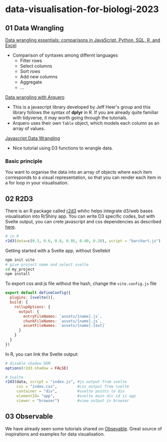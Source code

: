 # data-visualisation-for-biologi-2023

## 01 Data Wrangling

[Data wrangling essentials: comparisons in JavaScript, Python, SQL, R, and Excel](https://observablehq.com/@observablehq/data-wrangling-translations)

* Comparison of syntaxes among differnt languages
    * Filter rows
    * Select columns
    * Sort rows
    * Add new columns
    * Aggregate
    * ...


[Data wrangling with Arquero](https://observablehq.com/@observablehq/data-wrangling-with-arquero-from-r)

* This is a javascript library developed by Jeff Heer's group and this library follows the syntax of **dplyr** in R. If you are already quite familiar with tidyverse, it may worth going through the tutorials.
* Arquero uses their own `Table` object, which models each column as an array of values.


[Javascript Data Wrangling](https://observablehq.com/@uw-info474/javascript-data-wrangling)

* Nice tutorial using D3 functions to wrangle data.

### Basic principle

You want to organise the data into an array of objects where each item corresponds to a visual representation, so that you can render each item in a for loop in your visualisation. 


## 02 R2D3

There is an R package called [r2d3](https://rstudio.github.io/r2d3/) whihc helps integrate d3/web bases visualisation into R/Shiny app.  You can write D3 specific codes, but with Svelte output, you can crete javascript and css dependencies as described [here](https://rstudio.github.io/r2d3/articles/dependencies.html).

```r
# in R
r2d3(data=c(0.3, 0.6, 0.8, 0.95, 0.40, 0.20), script = "barchart.js")
```

Getting started with a Svelte app, without Sveltekit

```bash
npm init vite
# give project name and select svelte
cd my_project
npm install
```

To export css and js file without the hash, change the `vite.config.js` file

```js
export default defineConfig({
  plugins: [svelte()],
  build: {
    rollupOptions: {
      output: {
        entryFileNames: `assets/[name].js`,
        chunkFileNames: `assets/[name].js`,
        assetFileNames: `assets/[name].[ext]`
      }
    }
  }
})
```

In R, you can link the Svelte output:
```r
# disable shadow DOM
options(r2d3.shadow = FALSE)

# Svelte
r2d3(data, script = "index.js", #js output from svelte
     css = "index.css",         #css output from svelte
     container = "div",         #svelte points to div
     elementId= "app",          #svelte main div id is app
     viewer = "browser")        #view output in browser
```




## 03 Observable

We have already seen some tutorials shared on [Obsevable](https://observablehq.com/). Great source of inspirations and examples for data visualisation.  
